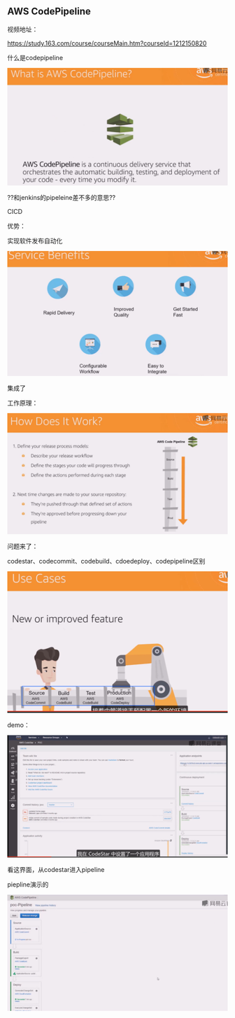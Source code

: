 ## AWS CodePipeline

视频地址：

https://study.163.com/course/courseMain.htm?courseId=1212150820



什么是codepipeline

![image-20211212160508049](../_assets/AWS/AWS%20CodePipeline/image-20211212160508049.png)

??和jenkins的pipeleine差不多的意思??

CICD



优势：

实现软件发布自动化

![image-20211212160548572](../_assets/AWS/AWS%20CodePipeline/image-20211212160548572.png)



集成了



工作原理：

![image-20211212160722375](../_assets/AWS/AWS%20CodePipeline/image-20211212160722375-16392964432521.png)







问题来了：

codestar、codecommit、codebuild、cdoedeploy、codepipeline区别

![image-20211212160939282](../_assets/AWS/AWS%20CodePipeline/image-20211212160939282.png)



demo：

![image-20211212161022459](../_assets/AWS/AWS%20CodePipeline/image-20211212161022459.png)

看这界面，从codestar进入pipeline

piepline演示的

![image-20211212161050101](../_assets/AWS/AWS%20CodePipeline/image-20211212161050101.png)


